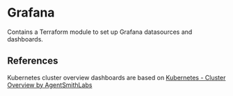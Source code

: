 # Grafana

Contains a Terraform module to set up Grafana datasources and dashboards.

## References

Kubernetes cluster overview dashboards are based on [Kubernetes - Cluster Overview by AgentSmithLabs](https://grafana.com/grafana/dashboards/12202)